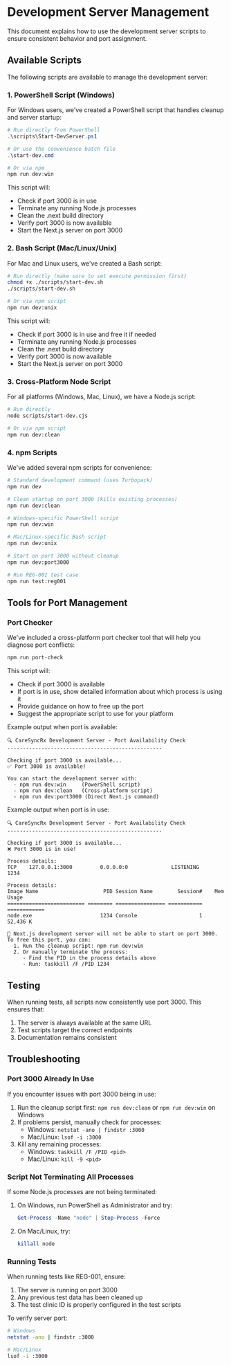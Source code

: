 # Development Server Management

This document explains how to use the development server scripts to ensure consistent behavior and port assignment.

## Available Scripts

The following scripts are available to manage the development server:

### 1. PowerShell Script (Windows)

For Windows users, we've created a PowerShell script that handles cleanup and server startup:

```powershell
# Run directly from PowerShell
.\scripts\Start-DevServer.ps1

# Or use the convenience batch file
.\start-dev.cmd

# Or via npm
npm run dev:win
```

This script will:
- Check if port 3000 is in use
- Terminate any running Node.js processes
- Clean the .next build directory
- Verify port 3000 is now available
- Start the Next.js server on port 3000

### 2. Bash Script (Mac/Linux/Unix)

For Mac and Linux users, we've created a Bash script:

```bash
# Run directly (make sure to set execute permission first)
chmod +x ./scripts/start-dev.sh
./scripts/start-dev.sh

# Or via npm script
npm run dev:unix
```

This script will:
- Check if port 3000 is in use and free it if needed
- Terminate any running Node.js processes
- Clean the .next build directory
- Verify port 3000 is now available
- Start the Next.js server on port 3000

### 3. Cross-Platform Node Script

For all platforms (Windows, Mac, Linux), we have a Node.js script:

```bash
# Run directly
node scripts/start-dev.cjs

# Or via npm script
npm run dev:clean
```

### 4. npm Scripts

We've added several npm scripts for convenience:

```bash
# Standard development command (uses Turbopack)
npm run dev

# Clean startup on port 3000 (kills existing processes)
npm run dev:clean

# Windows-specific PowerShell script
npm run dev:win

# Mac/Linux-specific Bash script
npm run dev:unix

# Start on port 3000 without cleanup
npm run dev:port3000

# Run REG-001 test case
npm run test:reg001
```

## Tools for Port Management

### Port Checker

We've included a cross-platform port checker tool that will help you diagnose port conflicts:

```bash
npm run port-check
```

This script will:
- Check if port 3000 is available
- If port is in use, show detailed information about which process is using it
- Provide guidance on how to free up the port
- Suggest the appropriate script to use for your platform

Example output when port is available:
```
🔍 CareSyncRx Development Server - Port Availability Check
--------------------------------------------------

Checking if port 3000 is available...
✅ Port 3000 is available!

You can start the development server with:
  - npm run dev:win     (PowerShell script)
  - npm run dev:clean   (Cross-platform script)
  - npm run dev:port3000 (Direct Next.js command)
```

Example output when port is in use:
```
🔍 CareSyncRx Development Server - Port Availability Check
--------------------------------------------------

Checking if port 3000 is available...
❌ Port 3000 is in use!

Process details:
TCP    127.0.0.1:3000         0.0.0.0:0              LISTENING       1234

Process details:
Image Name                     PID Session Name        Session#    Mem Usage
========================= ======== ================ =========== ============
node.exe                      1234 Console                    1     52,436 K

🛑 Next.js development server will not be able to start on port 3000.
To free this port, you can:
  1. Run the cleanup script: npm run dev:win
  2. Or manually terminate the process:
     - Find the PID in the process details above
     - Run: taskkill /F /PID 1234
```

## Testing

When running tests, all scripts now consistently use port 3000. This ensures that:

1. The server is always available at the same URL
2. Test scripts target the correct endpoints 
3. Documentation remains consistent

## Troubleshooting

### Port 3000 Already In Use

If you encounter issues with port 3000 being in use:

1. Run the cleanup script first: `npm run dev:clean` or `npm run dev:win` on Windows
2. If problems persist, manually check for processes:
   - Windows: `netstat -ano | findstr :3000`
   - Mac/Linux: `lsof -i :3000`
3. Kill any remaining processes:
   - Windows: `taskkill /F /PID <pid>`
   - Mac/Linux: `kill -9 <pid>`

### Script Not Terminating All Processes

If some Node.js processes are not being terminated:

1. On Windows, run PowerShell as Administrator and try:
   ```powershell
   Get-Process -Name "node" | Stop-Process -Force
   ```

2. On Mac/Linux, try:
   ```bash
   killall node
   ```

### Running Tests

When running tests like REG-001, ensure:

1. The server is running on port 3000
2. Any previous test data has been cleaned up
3. The test clinic ID is properly configured in the test scripts

To verify server port:
```bash
# Windows
netstat -ano | findstr :3000

# Mac/Linux
lsof -i :3000
```
